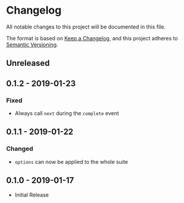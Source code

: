 # Changelog

All notable changes to this project will be documented in this file.

The format is based on [Keep a Changelog](https://keepachangelog.com/en/1.0.0/),
and this project adheres to [Semantic Versioning](https://semver.org/spec/v2.0.0.html).

## Unreleased

## 0.1.2 - 2019-01-23

### Fixed

-   Always call `next` during the `complete` event

## 0.1.1 - 2019-01-22

### Changed

-   `options` can now be applied to the whole suite

## 0.1.0 - 2019-01-17

-   Initial Release
